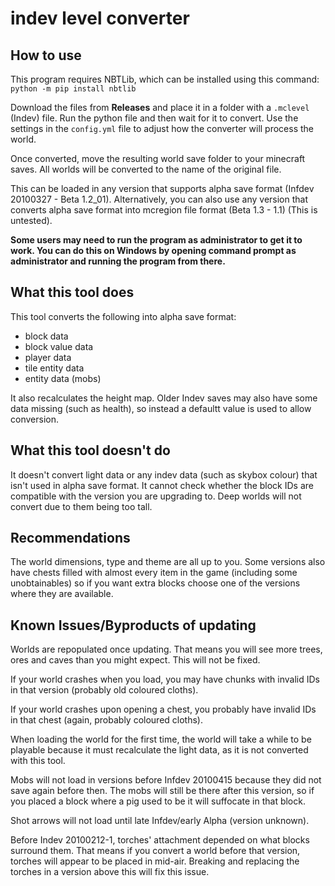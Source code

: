 # indev level converter

## How to use
This program requires NBTLib, which can be installed using this command: `python -m pip install nbtlib`

Download the files from **Releases** and place it in a folder with a `.mclevel` (Indev) file. Run the python file and then wait for it to convert. Use the settings in the `config.yml` file to adjust how the converter will process the world.

Once converted, move the resulting world save folder to your minecraft saves. All worlds will be converted to the name of the original file. 

This can be loaded in any version that supports alpha save format (Infdev 20100327 - Beta 1.2_01).
Alternatively, you can also use any version that converts alpha save format into mcregion file format (Beta 1.3 - 1.1) (This is untested). 

**Some users may need to run the program as administrator to get it to work. You can do this on Windows by opening command prompt as administrator and running the program from there.**

## What this tool does
This tool converts the following into alpha save format:
* block data
* block value data
* player data
* tile entity data 
* entity data (mobs)

It also recalculates the height map.
Older Indev saves may also have some data missing (such as health), so instead a defaultt value is used to allow conversion.

## What this tool doesn't do
It doesn't convert light data or any indev data (such as skybox colour) that isn't used in alpha save format.
It cannot check whether the block IDs are compatible with the version you are upgrading to.
Deep worlds will not convert due to them being too tall.

## Recommendations
The world dimensions, type and theme are all up to you.
Some versions also have chests filled with almost every item in the game (including some unobtainables) so if you want extra blocks choose one of the versions where they are available.

## Known Issues/Byproducts of updating
Worlds are repopulated once updating. That means you will see more trees, ores and caves than you might expect. This will not be fixed.

If your world crashes when you load, you may have chunks with invalid IDs in that version (probably old coloured cloths).

If your world crashes upon opening a chest, you probably have invalid IDs in that chest (again, probably coloured cloths).

When loading the world for the first time, the world will take a while to be playable because it must recalculate the light data, as it is not converted with this tool.

Mobs will not load in versions before Infdev 20100415 because they did not save again before then. The mobs will still be there after this version, so if you placed a block where a pig used to be it will suffocate in that block.

Shot arrows will not load until late Infdev/early Alpha (version unknown).

Before Indev 20100212-1, torches' attachment depended on what blocks surround them. That means if you convert a world before that version, torches will appear to be placed in mid-air. Breaking and replacing the torches in a version above this will fix this issue.
